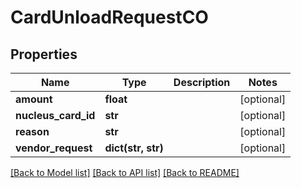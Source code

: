 # CardUnloadRequestCO

## Properties
Name | Type | Description | Notes
------------ | ------------- | ------------- | -------------
**amount** | **float** |  | [optional] 
**nucleus_card_id** | **str** |  | [optional] 
**reason** | **str** |  | [optional] 
**vendor_request** | **dict(str, str)** |  | [optional] 

[[Back to Model list]](../README.md#documentation-for-models) [[Back to API list]](../README.md#documentation-for-api-endpoints) [[Back to README]](../README.md)


